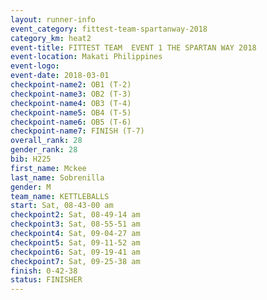 ```yaml
---
layout: runner-info 
event_category: fittest-team-spartanway-2018 
category_km: heat2 
event-title: FITTEST TEAM  EVENT 1 THE SPARTAN WAY 2018 
event-location: Makati Philippines 
event-logo: 
event-date: 2018-03-01 
checkpoint-name2: OB1 (T-2) 
checkpoint-name3: OB2 (T-3) 
checkpoint-name4: OB3 (T-4) 
checkpoint-name5: OB4 (T-5) 
checkpoint-name6: OB5 (T-6) 
checkpoint-name7: FINISH (T-7) 
overall_rank: 28
gender_rank: 28
bib: H225
first_name: Mckee
last_name: Sobrenilla
gender: M
team_name: KETTLEBALLS
start: Sat, 08-43-00 am
checkpoint2: Sat, 08-49-14 am
checkpoint3: Sat, 08-55-51 am
checkpoint4: Sat, 09-04-27 am
checkpoint5: Sat, 09-11-52 am
checkpoint6: Sat, 09-19-41 am
checkpoint7: Sat, 09-25-38 am
finish: 0-42-38
status: FINISHER
---
```

